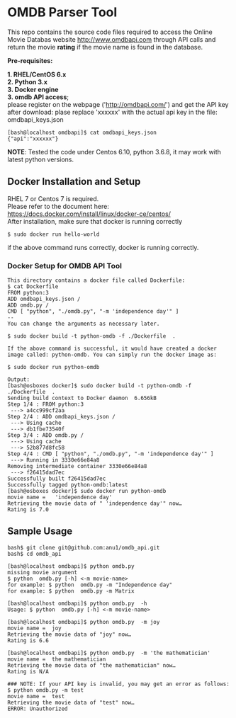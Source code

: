 # OMDB Parser Tool

This repo contains the source code files required to access the Online Movie Databas website http://www.omdbapi.com through API calls and return the movie **rating** if the movie name is found in the database.  

**Pre-requisites:**  

**1. RHEL/CentOS 6.x**  
**2. Python 3.x**  
**3. Docker engine**  
**3. omdb API access**;  
please register on the webpage ('http://omdbapi.com/') and get the API key after download: plase replace 'xxxxxx' with the actual api key in the file: omdbapi_keys.json  
```
[bash@localhost omdbapi]$ cat omdbapi_keys.json
{"api":"xxxxxx"}
```

**NOTE**: Tested the code under Centos 6.10, python 3.6.8, it may work with latest python versions.

## Docker Installation and Setup
RHEL 7 or Centos 7 is required.  
Please refer to the document here: https://docs.docker.com/install/linux/docker-ce/centos/  
After installation, make sure that docker is running correctly  
```
$ sudo docker run hello-world
```
if the above command runs correctly, docker is running correctly.  

### Docker Setup for OMDB API Tool
```
This directory contains a docker file called Dockerfile: 
$ cat Dockerfile 
FROM python:3
ADD omdbapi_keys.json /
ADD omdb.py /
CMD [ "python", "./omdb.py", "-m 'independence day'" ]
--
You can change the arguments as necessary later.

$ sudo docker build -t python-omdb -f ./Dockerfile  .

If the above command is successful, it would have created a docker image called: python-omdb. You can simply run the docker image as:

$ sudo docker run python-omdb

Output:
[bash@osboxes docker]$ sudo docker build -t python-omdb -f ./Dockerfile  . 
Sending build context to Docker daemon  6.656kB
Step 1/4 : FROM python:3
 ---> a4cc999cf2aa
Step 2/4 : ADD omdbapi_keys.json /
 ---> Using cache
 ---> db1fbe73540f
Step 3/4 : ADD omdb.py /
 ---> Using cache
 ---> 52b877d8fc58
Step 4/4 : CMD [ "python", "./omdb.py", "-m 'independence day'" ]
 ---> Running in 3330e66e84a8
Removing intermediate container 3330e66e84a8
 ---> f26415dad7ec
Successfully built f26415dad7ec
Successfully tagged python-omdb:latest
[bash@osboxes docker]$ sudo docker run python-omdb
movie name =   'independence day'
Retrieving the movie data of " 'independence day'" now… 
Rating is 7.0 
```
## Sample Usage

```
bash$ git clone git@github.com:anu1/omdb_api.git
bash$ cd omdb_api

[bash@localhost omdbapi]$ python omdb.py  
missing movie argument
$ python  omdb.py [-h] <-m movie-name>
for example: $ python  omdb.py -m "Independence day"
for example: $ python  omdb.py -m Matrix

[bash@localhost omdbapi]$ python omdb.py  -h
Usage: $ python  omdb.py [-h] <-m movie-name>

[bash@localhost omdbapi]$ python omdb.py  -m joy
movie name =  joy
Retrieving the movie data of "joy" now… 
Rating is 6.6 

[bash@localhost omdbapi]$ python omdb.py  -m 'the mathematician'
movie name =  the mathematician
Retrieving the movie data of "the mathematician" now… 
Rating is N/A 

### NOTE: If your API key is invalid, you may get an error as follows:
$ python omdb.py -m test
movie name =  test
Retrieving the movie data of "test" now… 
ERROR: Unauthorized
